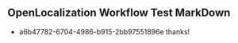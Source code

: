 ## OpenLocalization Workflow Test MarkDown
* a6b47782-6704-4986-b915-2bb97551896e 
thanks!<!--HONumber=Mar16_HO4-->
